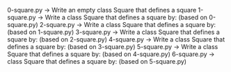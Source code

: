 0-square.py -> Write an empty class Square that defines a square
1-square.py -> Write a class Square that defines a square by: (based on 0-square.py)
2-square.py -> Write a class Square that defines a square by: (based on 1-square.py)
3-square.py -> Write a class Square that defines a square by: (based on 2-square.py)
4-square.py -> Write a class Square that defines a square by: (based on 3-square.py)
5-square.py -> Write a class Square that defines a square by: (based on 4-square.py)
6-square.py -> class Square that defines a square by: (based on 5-square.py)


